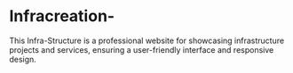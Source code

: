 # Infracreation-
This Infra-Structure is a professional website for showcasing infrastructure projects and services, ensuring a user-friendly interface and responsive design.
